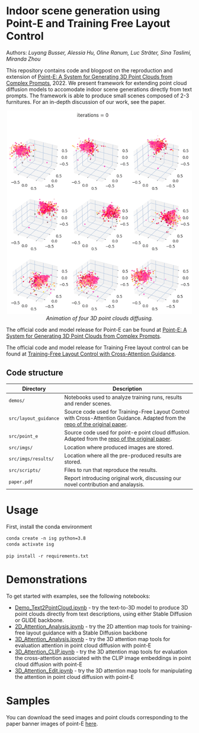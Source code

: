 # Indoor scene generation using Point-E and Training Free Layout Control

Authors: *Luyang Busser, Alessia Hu, Oline Ranum, Luc Sträter, Sina Taslimi, Miranda Zhou*

This repository contains code and blogpost on the reproduction and extension of [Point-E: A System for Generating 3D Point Clouds from Complex Prompts](https://arxiv.org/abs/2212.08751), 2022. We present framework for extending point cloud diffusion models to accomodate indoor scene generations directly from text prompts. The framework is able to produce small scenes composed of 2-3 furnitures. For an in-depth discussion of our work, see the paper.

<p align="center">
   <img src="src/imgs/results/Diffusion.gif" width = 500> 
   <br>
   <text><em>Animation of four 3D point clouds diffusing.</em></text>
</p>

The official code and model release for Point-E can be found at [Point-E: A System for Generating 3D Point Clouds from Complex Prompts](https://github.com/openai/point-e).

The official code and model release for Training Free layout control can be found at [Training-Free Layout Control with Cross-Attention Guidance](https://github.com/silent-chen/layout-guidance).

## Code structure

| Directory | Description |
| --------- | ----------- |
| `demos/` | Notebooks used to analyze training runs, results and render scenes. |
| `src/layout_guidance` | Source code used for Training-Free Layout Control with Cross-Attention Guidance. Adapted from the [repo of the original paper](https://github.com/silent-chen/layout-guidance). |
| `src/point_e` | Source code used for point-e point cloud diffusion. Adapted from the [repo of the original paper](https://github.com/openai/point-e). |
| `src/imgs/` | Location where produced images are stored. |
| `src/imgs/results/` | Location where all the pre-produced results are stored. |
| `src/scripts/` | Files to run that reproduce the results. |
| `paper.pdf` | Report introducing original work, discussing our novel contribution and analaysis. |


# Usage

First, install the conda environment 
```shell
conda create -n isg python=3.8
conda activate isg

pip install -r requirements.txt
```

# Demonstrations

To get started with examples, see the following notebooks:

 * [Demo_Text2PointCloud.ipynb](demos/Demo_Text2PointCloud.ipynb) - try the text-to-3D model to produce 3D point clouds directly from text descriptions, using either Stable Diffusion or GLIDE backbone. 
 * [2D_Attention_Analysis.ipynb](demos/2D_Attention_Analysis.ipynb) - try the 2D attention map tools for training-free layout guidance with a Stable Diffusion backbone
 * [3D_Attention_Analysis.ipynb](demos/3D_Attention_Analysis.ipynb) - try the 3D attention map tools for evaluation attention in point cloud diffusion with point-E
 * [3D_Attention_CLIP.ipynb](demos/3D_Attention_CLIP.ipynb) - try the 3D attention map tools for evaluation the cross-attention associated with the CLIP image embeddings in point cloud diffusion with point-E
 * [3D_Attention_Edit.ipynb](demos/3D_Attention_Edit.ipynb) - try the 3D attention map tools for manipulating the attention in point cloud diffusion with point-E

 
# Samples

You can download the seed images and point clouds corresponding to the paper banner images of point-E [here](https://openaipublic.azureedge.net/main/point-e/banner_pcs.zip).
